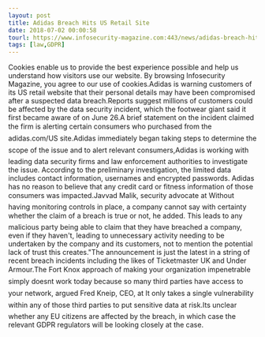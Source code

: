 ```yaml
---
layout: post
title: Adidas Breach Hits US Retail Site
date: 2018-07-02 00:00:58
tourl: https://www.infosecurity-magazine.com:443/news/adidas-breach-hits-us-retail-site/
tags: [law,GDPR]
---
```

Cookies enable us to provide the best experience possible and help us understand how visitors use our website. By browsing Infosecurity Magazine, you agree to our use of cookies.Adidas is warning customers of its US retail website that their personal details may have been compromised after a suspected data breach.Reports suggest millions of customers could be affected by the data security incident, which the footwear giant said it first became aware of on June 26.A brief statement on the incident claimed the firm is alerting certain consumers who purchased from the adidas.com/US site.Adidas immediately began taking steps to determine the scope of the issue and to alert relevant consumers,Adidas is working with leading data security firms and law enforcement authorities to investigate the issue. According to the preliminary investigation, the limited data includes contact information, usernames and encrypted passwords. Adidas has no reason to believe that any credit card or fitness information of those consumers was impacted.Javvad Malik, security advocate at Without having monitoring controls in place, a company cannot say with certainty whether the claim of a breach is true or not, he added. This leads to any malicious party being able to claim that they have breached a company, even if they haven't, leading to unnecessary activity needing to be undertaken by the company and its customers, not to mention the potential lack of trust this creates."The announcement is just the latest in a string of recent breach incidents including the likes of Ticketmaster UK and Under Armour.The Fort Knox approach of making your organization impenetrable simply doesnt work today because so many third parties have access to your network, argued Fred Kneip, CEO, at It only takes a single vulnerability within any of those third parties to put sensitive data at risk.Its unclear whether any EU citizens are affected by the breach, in which case the relevant GDPR regulators will be looking closely at the case.